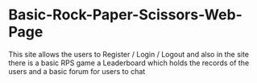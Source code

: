 # Basic-Rock-Paper-Scissors-Web-Page
This site allows the users to Register / Login / Logout and also in the site there is a basic RPS game a Leaderboard which holds the records of the users and a basic forum for users to chat
